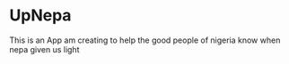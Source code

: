 # UpNepa
This is an App am creating to help the good people of nigeria know when nepa given us light
